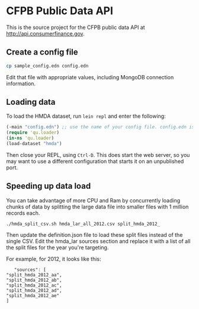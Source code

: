 CFPB Public Data API
====================

This is the source project for the CFPB public data API at http://api.consumerfinance.gov.

## Create a config file

```sh
cp sample_config.edn config.edn
```

Edit that file with appropriate values, including MongoDB connection information.

## Loading data

To load the HMDA dataset, run `lein repl` and enter the following:

```clj
(-main "config.edn") ;; use the name of your config file. config.edn is an example
(require 'qu.loader)
(in-ns 'qu.loader)
(load-dataset "hmda")
```
Then close your REPL, using `Ctrl-D`.
This does start the web server, so you may want to use a different configuration that starts it on an unpublished port.

## Speeding up data load
You can take advantage of more CPU and Ram by concurrently loading chunks of data by splitting the large data file 
into smaller files with 1 million records each. 

```./hmda_split_csv.sh hmda_lar_all_2012.csv split_hmda_2012_``` 

Then update the definition.json file to load these split files instead of the single CSV. Edit the hmda_lar sources 
section and replace it with a list of all the split files for the year you're targeting. 

For example, for 2012, it looks like this:
```
   "sources": [
"split_hmda_2012_aa",
"split_hmda_2012_ab",
"split_hmda_2012_ac",
"split_hmda_2012_ad",
"split_hmda_2012_ae"
]
```



